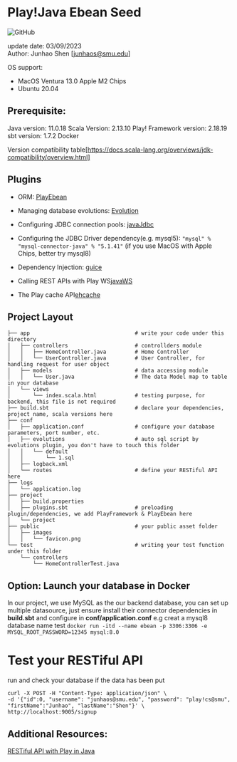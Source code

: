 # Play!Java Ebean Seed
![GitHub](https://img.shields.io/github/license/ECMGit/play-java-ebean-seed)

update date: 03/09/2023  
Author: Junhao Shen [junhaos@smu.edu]

OS support:
- MacOS Ventura 13.0 Apple M2 Chips
- Ubuntu 20.04

## Prerequisite:
Java version: 11.0.18
Scala Version: 2.13.10
Play! Framework version: 2.18.19
sbt version: 1.7.2
Docker

Version compatibility table[https://docs.scala-lang.org/overviews/jdk-compatibility/overview.html]

## Plugins
- ORM: [PlayEbean](https://www.playframework.com/documentation/2.6.x/JavaEbean)
- Managing database evolutions: [Evolution](https://www.playframework.com/documentation/2.8.x/Evolutions)
- Configuring JDBC connection pools: [javaJdbc](https://www.playframework.com/documentation/2.8.19/AccessingAnSQLDatabase)

- Configuring the JDBC Driver dependency(e.g. mysql5): `"mysql" % "mysql-connector-java" % "5.1.41"` 
(if you use MacOS with Apple Chips, better try mysql8)

- Dependency Injection: [guice](https://www.playframework.com/documentation/2.8.x/JavaDependencyInjection)

- Calling REST APIs with Play WS[javaWS](https://www.playframework.com/documentation/2.8.x/JavaWS)

- The Play cache API[ehcache](https://www.playframework.com/documentation/2.8.x/JavaCache)

## Project Layout
```
├── app                                 # write your code under this directory
│   ├── controllers                     # controllders module
│   │   ├── HomeController.java         # Home Controller
│   │   └── UserController.java         # User Controller, for handling request for user object
│   ├── models                          # data accessing module
│   │   └── User.java                   # The data Model map to table in your database
│   └── views                           
│       └── index.scala.html            # testing purpose, for backend, this file is not required
├── build.sbt                           # declare your dependencies, project name, scala versions here
├── conf
│   ├── application.conf                # configure your database parameters, port number, etc.
│   ├── evolutions                      # auto sql script by evolutions plugin, you don't have to touch this folder
│   │   └── default
│   │       └── 1.sql
│   ├── logback.xml
│   └── routes                          # define your RESTiful API here
├── logs
│   └── application.log
├── project
│   ├── build.properties
│   ├── plugins.sbt                     # preloading plugin/dependencies, we add PlayFramework & PlayEbean here
│   └── project
├── public                              # your public asset folder
│   ├── images
│   │   └── favicon.png
└── test                                # writing your test function under this folder
    └── controllers
        └── HomeControllerTest.java
```

## Option: Launch your database in Docker
In our project, we use MySQL as the our backend database, you can set up multiple datasource, just ensure install their connector dependencies in **build.sbt** and configure in **conf/application.conf**
e.g creat a mysql8 database name test
`docker run -itd --name ebean -p 3306:3306 -e MYSQL_ROOT_PASSWORD=12345 mysql:8.0`


# Test your RESTiful API
run and check your database if the data has been put
```
curl -X POST -H "Content-Type: application/json" \
-d '{"id":0, "username": "junhaos@smu.edu", "password": "play!cs@smu", "firstName":"Junhao", "lastName":"Shen"}' \
http://localhost:9005/signup
```

## Additional Resources:
[RESTiful API with Play in Java](https://www.baeldung.com/rest-api-with-play)